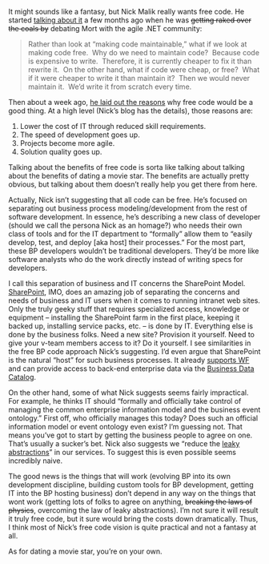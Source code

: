 It might sounds like a fantasy, but Nick Malik really wants free code.
He started [talking about
it](http://blogs.msdn.com/nickmalik/archive/2007/06/19/not-crazy-just-lateral-thinking.aspx)
a few months ago when he was ~~getting raked over the coals by~~
debating Mort with the agile .NET community:

> Rather than look at “making code maintainable,” what if we look at
> making code free.  Why do we need to maintain code?  Because code is
> expensive to write.  Therefore, it is currently cheaper to fix it than
> rewrite it.  On the other hand, what if code were cheap, or free? 
> What if it were cheaper to write it than maintain it?  Then we would
> never maintain it.  We’d write it from scratch every time. 

Then about a week ago, [he laid out the
reasons](http://blogs.msdn.com/nickmalik/archive/2007/07/30/free-code-getting-it-out-of-the-applications-business.aspx)
why free code would be a good thing. At a high level (Nick’s blog has
the details), those reasons are:

1.  Lower the cost of IT through reduced skill requirements. 
2.  The speed of development goes up. 
3.  Projects become more agile. 
4.  Solution quality goes up. 

Talking about the benefits of free code is sorta like talking about
talking about the benefits of dating a movie star. The benefits are
actually pretty obvious, but talking about them doesn’t really help you
get there from here.

Actually, Nick isn’t suggesting that all code can be free. He’s focused
on separating out business process modeling/development from the rest of
software development. In essence, he’s describing a new class of
developer (should we call the persona Nick as an homage?) who needs
their own class of tools and for the IT department to “formally” allow
them to “easily develop, test, and deploy [aka host] their processes.”
For the most part, these BP developers wouldn’t be traditional
developers. They’d be more like software analysts who do the work
directly instead of writing specs for developers.

I call this separation of business and IT concerns the SharePoint Model.
[SharePoint](http://www.microsoft.com/sharepoint/default.mspx), IMO,
does an amazing job of separating the concerns and needs of business and
IT users when it comes to running intranet web sites. Only the truly
geeky stuff that requires specialized access, knowledge or equipment –
installing the SharePoint farm in the first place, keeping it backed up,
installing service packs, etc. – is done by IT. Everything else is done
by the business folks. Need a new site? Provision it yourself. Need to
give your v-team members access to it? Do it yourself. I see
similarities in the free BP code approach Nick’s suggesting. I’d even
argue that SharePoint is the natural “host” for such business processes.
It already [supports
WF](http://msdn2.microsoft.com/en-us/library/ms414613.aspx) and can
provide access to back-end enterprise data via the [Business Data
Catalog](http://msdn2.microsoft.com/en-us/library/ms563661.aspx).

On the other hand, some of what Nick suggests seems fairly impractical.
For example, he thinks IT should “formally and officially take control
of managing the common enterprise information model and the business
event ontology.” First off, who officially manages this today? Does such
an official information model or event ontology even exist? I’m guessing
not. That means you’ve got to start by getting the business people to
agree on one. That’s usually a sucker’s bet. Nick also suggests we
“reduce the [leaky
abstractions](http://www.joelonsoftware.com/articles/LeakyAbstractions.html)”
in our services. To suggest this is even possible seems incredibly
naive.

The good news is the things that will work (evolving BP into its own
development discipline, building custom tools for BP development,
getting IT into the BP hosting business) don’t depend in any way on the
things that wont work (getting lots of folks to agree on anything,
~~breaking the laws of physics~~, overcoming the law of leaky
abstractions). I’m not sure it will result it truly free code, but it
sure would bring the costs down dramatically. Thus, I think most of
Nick’s free code vision is quite practical and not a fantasy at all.

As for dating a movie star, you’re on your own.
